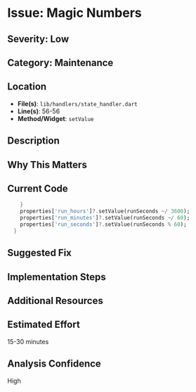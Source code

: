 # Issue: Magic Numbers

## Severity: Low

## Category: Maintenance

## Location
- **File(s)**: `lib/handlers/state_handler.dart`
- **Line(s)**: 56-56
- **Method/Widget**: `setValue`

## Description


## Why This Matters


## Current Code
```dart
    }
    properties['run_hours']?.setValue(runSeconds ~/ 3600);
    properties['run_minutes']?.setValue(runSeconds ~/ 60);
    properties['run_seconds']?.setValue(runSeconds % 60);
  }

```

## Suggested Fix


## Implementation Steps


## Additional Resources


## Estimated Effort
15-30 minutes

## Analysis Confidence
High
